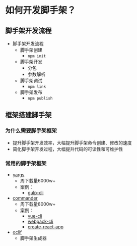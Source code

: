 # 如何开发脚手架？

## 脚手架开发流程
- 脚手架开发流程
  - 脚手架创建
    - `npm init`
  - 脚手架开发
    - 分包
    - 参数解析
  - 脚手架调试
    - `npm link`
  - 脚手架发布
    - `npm publish`

## 框架搭建脚手架
### 为什么需要脚手架框架

- 提升脚手架开发效率，大幅提升脚手架命令创建、修改的速度
- 简化脚手架开发过程，大幅提升代码的可读性和可维护性

### 常用的脚手架框架
- [yargs](https://www.npmjs.com/package/yargs)
  - 周下载量6000w+
  - 案例：
    - [gulp-cli](https://github.com/gulpjs/gulp-cli/blob/master/package.json)
- [commander](https://www.npmjs.com/package/commander)
  - 周下载量8000w+
  - 案例：
    - [vue-cli](https://github.com/vuejs/vue-cli/blob/dev/packages/%40vue/cli/package.json)
    - [webpack-cli](https://github.com/webpack/webpack-cli/blob/master/packages/webpack-cli/package.json)
    - [create-react-app](https://github.com/facebook/create-react-app/blob/main/packages/create-react-app/package.json)
- [oclif](https://www.npmjs.com/package/oclif)
  - 脚手架生成器
